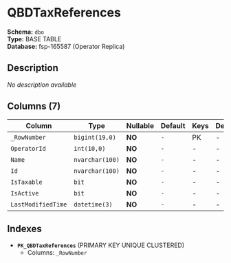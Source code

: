# QBDTaxReferences

**Schema:** `dbo`  
**Type:** BASE TABLE  
**Database:** fsp-165587 (Operator Replica)

## Description

*No description available*

## Columns (7)

| Column | Type | Nullable | Default | Keys | Description |
|--------|------|----------|---------|------|-------------|
| `_RowNumber` | `bigint(19,0)` | **NO** | `-` | PK | - |
| `OperatorId` | `int(10,0)` | **NO** | `-` | - | - |
| `Name` | `nvarchar(100)` | **NO** | `-` | - | - |
| `Id` | `nvarchar(100)` | **NO** | `-` | - | - |
| `IsTaxable` | `bit` | **NO** | `-` | - | - |
| `IsActive` | `bit` | **NO** | `-` | - | - |
| `LastModifiedTime` | `datetime(3)` | **NO** | `-` | - | - |

## Indexes

- **`PK_QBDTaxReferences`** (PRIMARY KEY UNIQUE CLUSTERED)
  - Columns: `_RowNumber`
